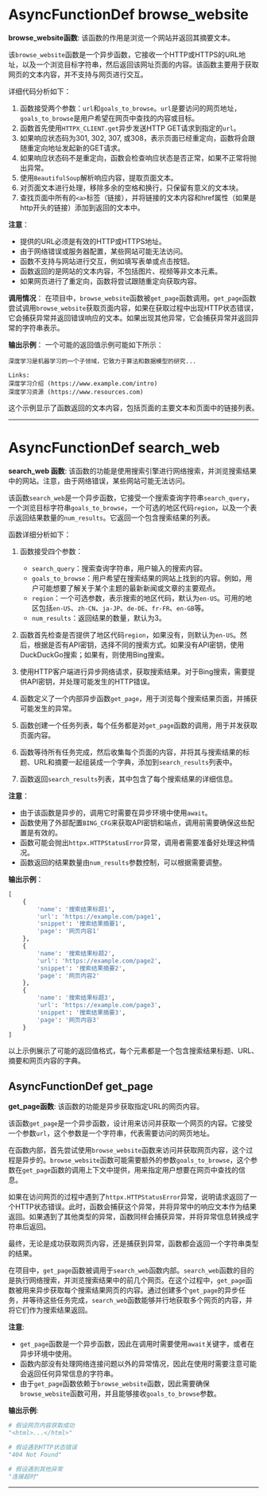 # AsyncFunctionDef browse_website
**browse_website函数**: 该函数的作用是浏览一个网站并返回其摘要文本。

该`browse_website`函数是一个异步函数，它接收一个HTTP或HTTPS的URL地址，以及一个浏览目标字符串，然后返回该网址页面的内容。该函数主要用于获取网页的文本内容，并不支持与网页进行交互。

详细代码分析如下：
1. 函数接受两个参数：`url`和`goals_to_browse`。`url`是要访问的网页地址，`goals_to_browse`是用户希望在网页中查找的内容或目标。
2. 函数首先使用`HTTPX_CLIENT.get`异步发送HTTP GET请求到指定的`url`。
3. 如果响应状态码为301, 302, 307, 或308，表示页面已经重定向，函数将会跟随重定向地址发起新的GET请求。
4. 如果响应状态码不是重定向，函数会检查响应状态是否正常，如果不正常将抛出异常。
5. 使用`BeautifulSoup`解析响应内容，提取页面文本。
6. 对页面文本进行处理，移除多余的空格和换行，只保留有意义的文本块。
7. 查找页面中所有的`<a>`标签（链接），并将链接的文本内容和href属性（如果是http开头的链接）添加到返回的文本中。

**注意**：
- 提供的URL必须是有效的HTTP或HTTPS地址。
- 由于网络错误或服务器配置，某些网站可能无法访问。
- 函数不支持与网站进行交互，例如填写表单或点击按钮。
- 函数返回的是网站的文本内容，不包括图片、视频等非文本元素。
- 如果网页进行了重定向，函数将尝试跟随重定向获取内容。

**调用情况**：
在项目中，`browse_website`函数被`get_page`函数调用。`get_page`函数尝试调用`browse_website`获取页面内容，如果在获取过程中出现HTTP状态错误，它会捕获异常并返回错误响应的文本。如果出现其他异常，它会捕获异常并返回异常的字符串表示。

**输出示例**：
一个可能的返回值示例可能如下所示：

```
深度学习是机器学习的一个子领域，它致力于算法和数据模型的研究...

Links:
深度学习介绍 (https://www.example.com/intro)
深度学习资源 (https://www.resources.com)
```

这个示例显示了函数返回的文本内容，包括页面的主要文本和页面中的链接列表。
***
# AsyncFunctionDef search_web
**search_web 函数**: 该函数的功能是使用搜索引擎进行网络搜索，并浏览搜索结果中的网站。注意，由于网络错误，某些网站可能无法访问。

该函数`search_web`是一个异步函数，它接受一个搜索查询字符串`search_query`，一个浏览目标字符串`goals_to_browse`，一个可选的地区代码`region`，以及一个表示返回结果数量的`num_results`。它返回一个包含搜索结果的列表。

函数详细分析如下：

1. 函数接受四个参数：
   - `search_query`：搜索查询字符串，用户输入的搜索内容。
   - `goals_to_browse`：用户希望在搜索结果的网站上找到的内容。例如，用户可能想要了解关于某个主题的最新新闻或文章的主要观点。
   - `region`：一个可选参数，表示搜索的地区代码，默认为`en-US`。可用的地区包括`en-US`、`zh-CN`、`ja-JP`、`de-DE`、`fr-FR`、`en-GB`等。
   - `num_results`：返回结果的数量，默认为3。

2. 函数首先检查是否提供了地区代码`region`，如果没有，则默认为`en-US`。然后，根据是否有API密钥，选择不同的搜索方式。如果没有API密钥，使用DuckDuckGo搜索；如果有，则使用Bing搜索。

3. 使用HTTP客户端进行异步网络请求，获取搜索结果。对于Bing搜索，需要提供API密钥，并处理可能发生的HTTP错误。

4. 函数定义了一个内部异步函数`get_page`，用于浏览每个搜索结果页面，并捕获可能发生的异常。

5. 函数创建一个任务列表，每个任务都是对`get_page`函数的调用，用于并发获取页面内容。

6. 函数等待所有任务完成，然后收集每个页面的内容，并将其与搜索结果的标题、URL和摘要一起组装成一个字典，添加到`search_results`列表中。

7. 函数返回`search_results`列表，其中包含了每个搜索结果的详细信息。

**注意**：
- 由于该函数是异步的，调用它时需要在异步环境中使用`await`。
- 函数使用了外部配置`BING_CFG`来获取API密钥和端点，调用前需要确保这些配置是有效的。
- 函数可能会抛出`httpx.HTTPStatusError`异常，调用者需要准备好处理这种情况。
- 函数返回的结果数量由`num_results`参数控制，可以根据需要调整。

**输出示例**：
```python
[
    {
        'name': '搜索结果标题1',
        'url': 'https://example.com/page1',
        'snippet': '搜索结果摘要1',
        'page': '网页内容1'
    },
    {
        'name': '搜索结果标题2',
        'url': 'https://example.com/page2',
        'snippet': '搜索结果摘要2',
        'page': '网页内容2'
    },
    {
        'name': '搜索结果标题3',
        'url': 'https://example.com/page3',
        'snippet': '搜索结果摘要3',
        'page': '网页内容3'
    }
]
```
以上示例展示了可能的返回值格式，每个元素都是一个包含搜索结果标题、URL、摘要和网页内容的字典。
## AsyncFunctionDef get_page
**get_page函数**: 该函数的功能是异步获取指定URL的网页内容。

该函数`get_page`是一个异步函数，设计用来访问并获取一个网页的内容。它接受一个参数`url`，这个参数是一个字符串，代表需要访问的网页地址。

在函数内部，首先尝试使用`browse_website`函数来访问并获取网页内容，这个过程是异步的。`browse_website`函数可能需要额外的参数`goals_to_browse`，这个参数在`get_page`函数的调用上下文中提供，用来指定用户想要在网页中查找的信息。

如果在访问网页的过程中遇到了`httpx.HTTPStatusError`异常，说明请求返回了一个HTTP状态错误。此时，函数会捕获这个异常，并将异常中的响应文本作为结果返回。如果遇到了其他类型的异常，函数同样会捕获异常，并将异常信息转换成字符串后返回。

最终，无论是成功获取网页内容，还是捕获到异常，函数都会返回一个字符串类型的结果。

在项目中，`get_page`函数被调用于`search_web`函数内部。`search_web`函数的目的是执行网络搜索，并浏览搜索结果中的前几个网页。在这个过程中，`get_page`函数被用来异步获取每个搜索结果网页的内容。通过创建多个`get_page`的异步任务，并等待这些任务完成，`search_web`函数能够并行地获取多个网页的内容，并将它们作为搜索结果返回。

**注意**:
- `get_page`函数是一个异步函数，因此在调用时需要使用`await`关键字，或者在异步环境中使用。
- 函数内部没有处理网络连接问题以外的异常情况，因此在使用时需要注意可能会返回任何异常信息的字符串。
- 由于`get_page`函数依赖于`browse_website`函数，因此需要确保`browse_website`函数可用，并且能够接收`goals_to_browse`参数。

**输出示例**:
```python
# 假设网页内容获取成功
"<html>...</html>"

# 假设遇到HTTP状态错误
"404 Not Found"

# 假设遇到其他异常
"连接超时"
```
***
